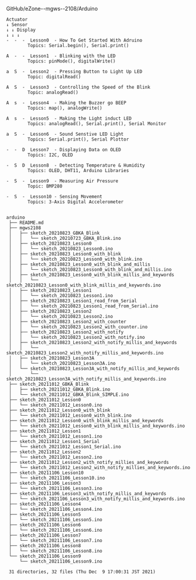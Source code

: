 GitHub/eZone--mgws--2108/Arduino


    Actuator 
    ↓ Sensor
    ↓ ↓ Display
    ↓ ↓ ↓
    -  -  -  Lesson0  - How To Get Started With Adruino
			Topics: Serial.begin(), Serial.print()
    
    A  -  -  Lesson1  - Blinking with the LED
			Topics: pinMode(), digitalWrite()
    
    a  S  -  Lesson2  - Pressing Button to Light Up LED
   			Topic: digitalRead()
 
    A  S  -  Lesson3  - Controlling the Speed of the Blink
			Topic: analogRead()
    
    A  s  -  Lesson4  - Making the Buzzer go BEEP
			Topics: map(), analogWrite()
    
    A  s  -  Lesson5  - Making the Light induct LED
			Topics: analogRead(), Serial.print(), Serial Monitor
    
    a  S  -  Lesson6  - Sound Senstive LED Light
			Topics: Serial.print(), Serial Plottor
    
    -  -  D  Lesson7  - Displaying Data on OLED
			Topics: I2C, OLED
    
    -  S  D  Lesson8  - Detecting Temperature & Humidity
			Topics: OLED, DHT11, Arduino Libraries
    
    -  S  -  Lesson9  - Measuring Air Pressure
			Topic: BMP280
    
    -  S  -  Lesson10 - Sensing Movement
			Topics: 3-Axis Digital Accelerometer
    

    arduino
     ├── README.md
     ├── mgws2108
     │   ├── sketch_20210823_GBKA_Blink
     │   │   └── sketch_20210723_GBKA_Blink.ino
     │   ├── sketch_20210823_Lesson0
     │   │   └── sketch_20210823_Lesson0.ino
     │   ├── sketch_20210823_Lesson0_with_blink
     │   │   └── sketch_20210823_Lesson0_with_blink.ino
     │   ├── sketch_20210823_Lesson0_with_blink_and_millis
     │   │   └── sketch_20210823_Lesson0_with_blink_and_millis.ino
     │   ├── sketch_20210823_Lesson0_with_blink_millis_and_keywords
     │   │   └── sketch_20210823_Lesson0_with_blink_millis_and_keywords.ino
     │   ├── sketch_20210823_Lesson1
     │   │   └── sketch_20210823_Lesson1.ino
     │   ├── sketch_20210823_Lesson1_read_from_Serial
     │   │   └── sketch_20210823_Lesson1_read_from_Serial.ino
     │   ├── sketch_20210823_Lesson2
     │   │   └── sketch_20210823_Lesson2.ino
     │   ├── sketch_20210823_Lesson2_with_counter
     │   │   └── sketch_20210823_Lesson2_with_counter.ino
     │   ├── sketch_20210823_Lesson2_with_notify
     │   │   └── sketch_20210823_Lesson2_with_notify.ino
     │   ├── sketch_20210823_Lesson2_with_notify_millis_and_keywords
     │   │   └── sketch_20210823_Lesson2_with_notify_millis_and_keywords.ino
     │   ├── sketch_20210823_Lesson3A
     │   │   └── sketch_20210823_Lesson3A.ino
     │   └── sketch_20210823_Lesson3A_with_notify_millis_and_keywords
     │       └── sketch_20210823_Lesson3A_with_notify_millis_and_keywords.ino
     ├── sketch_20211012_GBKA_Blink
     │   ├── sketch_20211012_GBKA_Blink.ino
     │   └── sketch_20211012_GBKA_Blink_SIMPLE.ino
     ├── sketch_20211012_Lesson0
     │   └── sketch_20211012_Lesson0.ino
     ├── sketch_20211012_Lesson0_with_blink
     │   └── sketch_20211012_Lesson0_with_blink.ino
     ├── sketch_20211012_Lesson0_with_blink_millis_and_keywords
     │   └── sketch_20211012_Lesson0_with_blink_millis_and_keywords.ino
     ├── sketch_20211012_Lesson1
     │   └── sketch_20211012_Lesson1.ino
     ├── sketch_20211012_Lesson1_Serial
     │   └── sketch_20211012_Lesson1_Serial.ino
     ├── sketch_20211012_Lesson2
     │   └── sketch_20211012_Lesson2.ino
     ├── sketch_20211012_Lesson2_with_notify_millies_and_keywords
     │   └── sketch_20211012_Lesson2_with_notify_millies_and_keywords.ino
     ├── sketch_20211106_Lesson10
     │   └── sketch_20211106_Lesson10.ino
     ├── sketch_20211106_Lesson3
     │   └── sketch_20211106_Lesson3.ino
     ├── sketch_20211106_Lesson3_with_notify_millis_and_keywords
     │   └── sketch_2021106_Lesson3_with_notify_millis_and_keywords.ino
     ├── sketch_20211106_Lesson4
     │   └── sketch_20211106_Lesson4.ino
     ├── sketch_20211106_Lesson5
     │   └── sketch_20211106_Lesson5.ino
     ├── sketch_20211106_Lesson6
     │   └── sketch_20211106_Lesson6.ino
     ├── sketch_20211106_Lesson7
     │   └── sketch_20211106_Lesson7.ino
     ├── sketch_20211106_Lesson8
     │   └── sketch_20211106_Lesson8.ino
     └── sketch_20211106_Lesson9
         └── sketch_20211106_Lesson9.ino
     
     31 directories, 32 files (Thu Dec  9 17:00:31 JST 2021)

